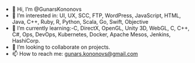 - 👋 Hi, I’m @GunarsKononovs
- 👀 I’m interested in: UI, UX, SCC, FTP, WordPress, JavaScript, HTML, Java, C++, Ruby, R, Python, Scala, Go, Swift, Objective 
- 🌱 I’m currently learning:-C, DirectX, OpenGL, Unity 3D, WebGL, C, C++, C#, Ops, DevOps, Kubernetes, Docker, Apache Mesos, Jenkins, HashiCorp.
- 💞️ I’m looking to collaborate on projects. 
- 📫 How to reach me: gunars.kononovs@gmail.com
